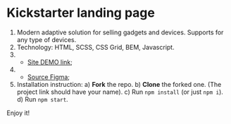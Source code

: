 # Kickstarter landing page

1. Modern adaptive solution for selling gadgets and devices. Supports for any type of devices.
2. Technology: HTML, SCSS, CSS Grid, BEM, Javascript.
3. - [Site DEMO link](https://alexysua.github.io/Kickstarter/);
4. - [Source Figma](https://www.figma.com/file/5jdcVOv7NiA0l0HGfqEyHC/%E2%84%9611-(kickstarter)-(Copy)?node-id=0%3A1);
5. Installation instruction:
  a) **Fork** the repo.
  b) **Clone** the forked one. (The project link should have your name).
  c) Run `npm install` (or just `npm i`).
  d) Run `npm start`.

Enjoy it!
